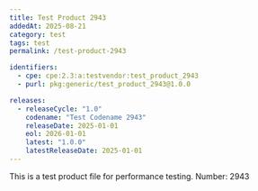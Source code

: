 ```yaml
---
title: Test Product 2943
addedAt: 2025-08-21
category: test
tags: test
permalink: /test-product-2943

identifiers:
  - cpe: cpe:2.3:a:testvendor:test_product_2943
  - purl: pkg:generic/test_product_2943@1.0.0

releases:
  - releaseCycle: "1.0"
    codename: "Test Codename 2943"
    releaseDate: 2025-01-01
    eol: 2026-01-01
    latest: "1.0.0"
    latestReleaseDate: 2025-01-01
---
```


This is a test product file for performance testing. Number: 2943
